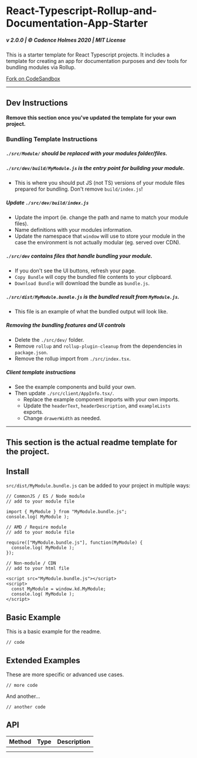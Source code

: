 # React-Typescript-Rollup-and-Documentation-App-Starter

##### v 2.0.0 | © Cadence Holmes 2020 | MIT License

This is a starter template for React Typescript projects. It includes a template for creating an app for documentation purposes and dev tools for bundling modules via Rollup.

[Fork on CodeSandbox](https://codesandbox.io/s/elated-water-vvn6c?file=/README.md)

---

## Dev Instructions

#### Remove this section once you've updated the template for your own project.

### Bundling Template Instructions

##### `./src/Module/` should be replaced with your modules folder/files.

##### `./src/dev/build/MyModule.js` is the entry point for building your module.

- This is where you should put JS (not TS) versions of your module files prepared for bundling. Don't remove `build/index.js`!

##### Update `./src/dev/build/index.js`

- Update the import (ie. change the path and name to match your module files).
- Name definitions with your modules information.
- Update the namespace that `window` will use to store your module in the case the environment is not actually modular (eg. served over CDN).

##### `./src/dev` contains files that handle bundling your module.

- If you don't see the UI buttons, refresh your page.
- `Copy Bundle` will copy the bundled file contents to your clipboard.
- `Download Bundle` will download the bundle as `bundle.js`.

##### `./src/dist/MyModule.bundle.js` is the bundled result from `MyModule.js`.

- This file is an example of what the bundled output will look like.

##### Removing the bundling features and UI controls

- Delete the `./src/dev/` folder.
- Remove `rollup` and `rollup-plugin-cleanup` from the dependencies in `package.json`.
- Remove the rollup import from `./src/index.tsx`.

##### Client template instructions

- See the example components and build your own.
- Then update `./src/client/AppInfo.tsx/`.
  - Replace the example component imports with your own imports.
  - Update the `headerText`, `headerDescription`, and `exampleLists` exports.
  - Change `drawerWidth` as needed.

---

## This section is the actual readme template for the project.

## Install

`src/dist/MyModule.bundle.js` can be added to your project in multiple ways:

```
// CommonJS / ES / Node module
// add to your module file

import { MyModule } from "MyModule.bundle.js";
console.log( MyModule );
```

```
// AMD / Require module
// add to your module file

require(["MyModule.bundle.js"], function(MyModule) {
  console.log( MyModule );
});
```

```
// Non-module / CDN
// add to your html file

<script src="MyModule.bundle.js"></script>
<script>
  const MyModule = window.kd.MyModule;
  console.log( MyModule );
</script>
```

## Basic Example

This is a basic example for the readme.

```
// code
```

## Extended Examples

These are more specific or advanced use cases.

```
// more code
```

And another...

```
// another code
```

## API

| Method | Type | Description |
| ------ | ---- | ----------- |
|        |      |             |
|        |      |             |
